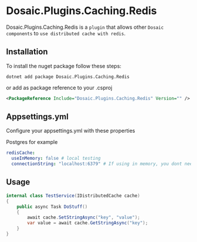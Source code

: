 # Dosaic.Plugins.Caching.Redis



Dosaic.Plugins.Caching.Redis is a `plugin` that allows other `Dosaic components` to `use distributed cache with redis`.

## Installation

To install the nuget package follow these steps:

```shell
dotnet add package Dosaic.Plugins.Caching.Redis
```
or add as package reference to your .csproj

```xml
<PackageReference Include="Dosaic.Plugins.Caching.Redis" Version="" />
```

## Appsettings.yml

Configure your appsettings.yml with these properties

Postgres for example
```yaml
redisCache:
  useInMemory: false # local testing
  connectionString: "localhost:6379" # If using in memory, you dont need this
```

## Usage

```csharp
internal class TestService(IDistributedCache cache)
{
    public async Task DoStuff()
    {
        await cache.SetStringAsync("key", "value");
        var value = await cache.GetStringAsync("key");
    }
}
```


